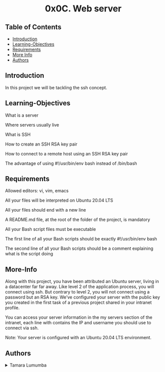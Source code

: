 <div align="center">
  <h1> 0x0C. Web server</h1>
  
</div>

## Table of Contents

* [Introduction](#Introduction)
* [Learning-Objectives](#Learning-Objectives)
* [Requirements](#Requirements)
* [More Info](#More-Info)
* [Authors](#Authors)

## Introduction

In this project we will be tackling the ssh concept.

## Learning-Objectives

What is a server

Where servers usually live

What is SSH

How to create an SSH RSA key pair

How to connect to a remote host using an SSH RSA key pair

The advantage of using #!/usr/bin/env bash instead of /bin/bash

## Requirements 

Allowed editors: vi, vim, emacs

All your files will be interpreted on Ubuntu 20.04 LTS

All your files should end with a new line

A README.md file, at the root of the folder of the project, is mandatory

All your Bash script files must be executable

The first line of all your Bash scripts should be exactly #!/usr/bin/env bash

The second line of all your Bash scripts should be a comment explaining what is the script doing
## More-Info

Along with this project, you have been attributed an Ubuntu server, living in a datacenter far far away. Like level 2 of the application process, you will connect using ssh. But contrary to level 2, you will not connect using a password but an RSA key. We’ve configured your server with the public key you created in the first task of a previous project shared in your intranet profile.

You can access your server information in the my servers section of the intranet, each line with contains the IP and username you should use to connect via ssh.

Note: Your server is configured with an Ubuntu 20.04 LTS environment.
## Authors
<details>
    <summary>Tamara Lumumba</summary>
    <ul>
    <li><a href="https://www.github.com/TamaraLumumba">Github</a></li>
    <li><a href="mailto:aysuarex@gmail.com">e-mail</a></li>
    </ul>
</details>

